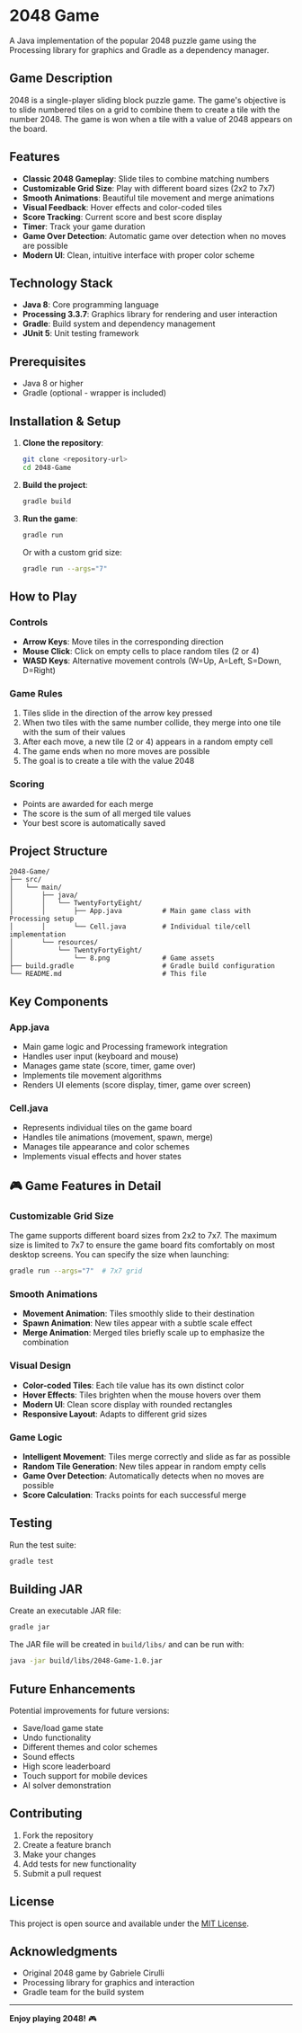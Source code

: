 # 2048 Game

A Java implementation of the popular 2048 puzzle game using the Processing library for graphics and Gradle as a dependency manager.

## Game Description

2048 is a single-player sliding block puzzle game. The game's objective is to slide numbered tiles on a grid to combine them to create a tile with the number 2048. The game is won when a tile with a value of 2048 appears on the board.

## Features

- **Classic 2048 Gameplay**: Slide tiles to combine matching numbers
- **Customizable Grid Size**: Play with different board sizes (2x2 to 7x7)
- **Smooth Animations**: Beautiful tile movement and merge animations
- **Visual Feedback**: Hover effects and color-coded tiles
- **Score Tracking**: Current score and best score display
- **Timer**: Track your game duration
- **Game Over Detection**: Automatic game over detection when no moves are possible
- **Modern UI**: Clean, intuitive interface with proper color scheme

## Technology Stack

- **Java 8**: Core programming language
- **Processing 3.3.7**: Graphics library for rendering and user interaction
- **Gradle**: Build system and dependency management
- **JUnit 5**: Unit testing framework

## Prerequisites

- Java 8 or higher
- Gradle (optional - wrapper is included)

## Installation & Setup

1. **Clone the repository**:
   ```bash
   git clone <repository-url>
   cd 2048-Game
   ```

2. **Build the project**:
   ```bash
   gradle build
   ```

3. **Run the game**:
   ```bash
   gradle run
   ```

   Or with a custom grid size:
   ```bash
   gradle run --args="7"
   ```

## How to Play

### Controls
- **Arrow Keys**: Move tiles in the corresponding direction
- **Mouse Click**: Click on empty cells to place random tiles (2 or 4)
- **WASD Keys**: Alternative movement controls (W=Up, A=Left, S=Down, D=Right)

### Game Rules
1. Tiles slide in the direction of the arrow key pressed
2. When two tiles with the same number collide, they merge into one tile with the sum of their values
3. After each move, a new tile (2 or 4) appears in a random empty cell
4. The game ends when no more moves are possible
5. The goal is to create a tile with the value 2048

### Scoring
- Points are awarded for each merge
- The score is the sum of all merged tile values
- Your best score is automatically saved

## Project Structure

```
2048-Game/
├── src/
│   └── main/
│       ├── java/
│       │   └── TwentyFortyEight/
│       │       ├── App.java          # Main game class with Processing setup
│       │       └── Cell.java         # Individual tile/cell implementation
│       └── resources/
│           └── TwentyFortyEight/
│               └── 8.png             # Game assets
├── build.gradle                      # Gradle build configuration
└── README.md                         # This file
```

## Key Components

### App.java
- Main game logic and Processing framework integration
- Handles user input (keyboard and mouse)
- Manages game state (score, timer, game over)
- Implements tile movement algorithms
- Renders UI elements (score display, timer, game over screen)

### Cell.java
- Represents individual tiles on the game board
- Handles tile animations (movement, spawn, merge)
- Manages tile appearance and color schemes
- Implements visual effects and hover states

## 🎮 Game Features in Detail

### Customizable Grid Size
The game supports different board sizes from 2x2 to 7x7. The maximum size is limited to 7x7 to ensure the game board fits comfortably on most desktop screens. You can specify the size when launching:
```bash
gradle run --args="7"  # 7x7 grid
```

### Smooth Animations
- **Movement Animation**: Tiles smoothly slide to their destination
- **Spawn Animation**: New tiles appear with a subtle scale effect
- **Merge Animation**: Merged tiles briefly scale up to emphasize the combination

### Visual Design
- **Color-coded Tiles**: Each tile value has its own distinct color
- **Hover Effects**: Tiles brighten when the mouse hovers over them
- **Modern UI**: Clean score display with rounded rectangles
- **Responsive Layout**: Adapts to different grid sizes

### Game Logic
- **Intelligent Movement**: Tiles merge correctly and slide as far as possible
- **Random Tile Generation**: New tiles appear in random empty cells
- **Game Over Detection**: Automatically detects when no moves are possible
- **Score Calculation**: Tracks points for each successful merge

## Testing

Run the test suite:
```bash
gradle test
```

## Building JAR

Create an executable JAR file:
```bash
gradle jar
```

The JAR file will be created in `build/libs/` and can be run with:
```bash
java -jar build/libs/2048-Game-1.0.jar
```

## Future Enhancements

Potential improvements for future versions:
- Save/load game state
- Undo functionality
- Different themes and color schemes
- Sound effects
- High score leaderboard
- Touch support for mobile devices
- AI solver demonstration

## Contributing

1. Fork the repository
2. Create a feature branch
3. Make your changes
4. Add tests for new functionality
5. Submit a pull request

## License

This project is open source and available under the [MIT License](LICENSE).

## Acknowledgments

- Original 2048 game by Gabriele Cirulli
- Processing library for graphics and interaction
- Gradle team for the build system

---

**Enjoy playing 2048!** 🎮